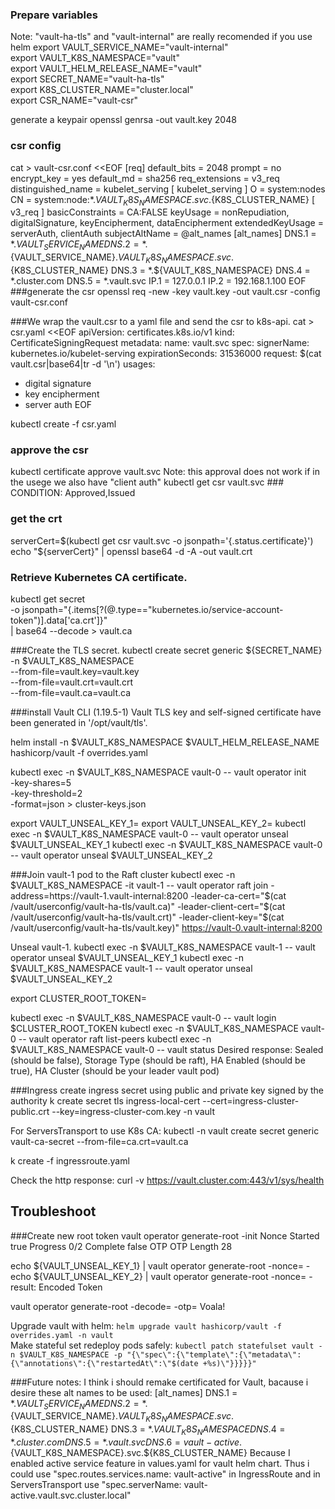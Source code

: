 ### Prepare variables
Note: "vault-ha-tls" and "vault-internal"  are really recomended if you use helm
export VAULT_SERVICE_NAME="vault-internal" \
export VAULT_K8S_NAMESPACE="vault" \
export VAULT_HELM_RELEASE_NAME="vault" \
export SECRET_NAME="vault-ha-tls" \
export K8S_CLUSTER_NAME="cluster.local" \
export CSR_NAME="vault-csr"

generate a keypair
  openssl genrsa -out vault.key 2048
### csr config
cat > vault-csr.conf <<EOF
[req]
default_bits = 2048
prompt = no
encrypt_key = yes
default_md = sha256
req_extensions = v3_req
distinguished_name = kubelet_serving
[ kubelet_serving ]
O = system:nodes
CN = system:node:*.${VAULT_K8S_NAMESPACE}.svc.${K8S_CLUSTER_NAME}
[ v3_req ]
basicConstraints = CA:FALSE
keyUsage = nonRepudiation, digitalSignature, keyEncipherment, dataEncipherment
extendedKeyUsage = serverAuth, clientAuth
subjectAltName = @alt_names
[alt_names]
DNS.1 = *.${VAULT_SERVICE_NAME}
DNS.2 = *.${VAULT_SERVICE_NAME}.${VAULT_K8S_NAMESPACE}.svc.${K8S_CLUSTER_NAME}
DNS.3 = *.${VAULT_K8S_NAMESPACE}
DNS.4 = *.cluster.com
DNS.5 = *.vault.svc
IP.1 = 127.0.0.1
IP.2 = 192.168.1.100
EOF
###generate the csr
openssl req -new -key vault.key -out vault.csr -config vault-csr.conf


###We wrap the vault.csr to a yaml file and send the csr to k8s-api.
cat > csr.yaml <<EOF
apiVersion: certificates.k8s.io/v1
kind: CertificateSigningRequest
metadata:
   name: vault.svc
spec:
   signerName: kubernetes.io/kubelet-serving
   expirationSeconds: 31536000
   request: $(cat vault.csr|base64|tr -d '\n')
   usages:
   - digital signature
   - key encipherment
   - server auth
EOF

kubectl create -f csr.yaml
### approve the csr
kubectl certificate approve vault.svc
  Note: this approval does not work if in the usege we also have "client auth"
kubectl get csr vault.svc
    ### CONDITION: Approved,Issued
### get the crt
serverCert=$(kubectl get csr vault.svc -o jsonpath='{.status.certificate}')
echo "${serverCert}" | openssl base64 -d -A -out vault.crt

### Retrieve Kubernetes CA certificate.
kubectl get secret \
  -o jsonpath="{.items[?(@.type==\"kubernetes.io/service-account-token\")].data['ca\.crt']}" \
  | base64 --decode > vault.ca

###Create the TLS secret.
kubectl create secret generic ${SECRET_NAME} \
   -n $VAULT_K8S_NAMESPACE \
   --from-file=vault.key=vault.key \
   --from-file=vault.crt=vault.crt \
   --from-file=vault.ca=vault.ca

###install Vault CLI (1.19.5-1)
Vault TLS key and self-signed certificate have been generated in '/opt/vault/tls'.

helm install -n $VAULT_K8S_NAMESPACE $VAULT_HELM_RELEASE_NAME hashicorp/vault -f overrides.yaml

kubectl exec -n $VAULT_K8S_NAMESPACE vault-0 -- vault operator init \
    -key-shares=5 \
    -key-threshold=2 \
    -format=json > cluster-keys.json


export VAULT_UNSEAL_KEY_1=<your key>
export VAULT_UNSEAL_KEY_2=<your key>
kubectl exec -n $VAULT_K8S_NAMESPACE vault-0 -- vault operator unseal $VAULT_UNSEAL_KEY_1
kubectl exec -n $VAULT_K8S_NAMESPACE vault-0 -- vault operator unseal $VAULT_UNSEAL_KEY_2

###Join vault-1 pod to the Raft cluster
kubectl exec -n $VAULT_K8S_NAMESPACE -it vault-1 -- vault operator raft join -address=https://vault-1.vault-internal:8200 -leader-ca-cert="$(cat /vault/userconfig/vault-ha-tls/vault.ca)" -leader-client-cert="$(cat /vault/userconfig/vault-ha-tls/vault.crt)" -leader-client-key="$(cat /vault/userconfig/vault-ha-tls/vault.key)" https://vault-0.vault-internal:8200

Unseal vault-1.
kubectl exec -n $VAULT_K8S_NAMESPACE vault-1 -- vault operator unseal $VAULT_UNSEAL_KEY_1
kubectl exec -n $VAULT_K8S_NAMESPACE vault-1 -- vault operator unseal $VAULT_UNSEAL_KEY_2

export CLUSTER_ROOT_TOKEN=<your root token>

kubectl exec -n $VAULT_K8S_NAMESPACE vault-0 -- vault login $CLUSTER_ROOT_TOKEN
kubectl exec -n $VAULT_K8S_NAMESPACE vault-0 -- vault operator raft list-peers
kubectl exec -n $VAULT_K8S_NAMESPACE vault-0 -- vault status
    Desired response:
    Sealed (should be false), Storage Type  (should be raft), HA Enabled (should be true), HA Cluster (should be your leader vault pod) 

###Ingress
create ingress secret using public and private key signed by the authority
  k create secret tls ingress-local-cert --cert=ingress-cluster-public.crt --key=ingress-cluster-com.key -n vault

For ServersTransport to use K8s CA:
  kubectl -n vault create secret generic vault-ca-secret   --from-file=ca.crt=vault.ca

k create -f ingressroute.yaml

Check the http response: 
curl -v https://vault.cluster.com:443/v1/sys/health

## Troubleshoot
###Create new root token
    vault operator generate-root -init
    Nonce         <your nonce>
    Started       true
    Progress      0/2
    Complete      false
    OTP           <your otp>
    OTP Length    28

echo ${VAULT_UNSEAL_KEY_1} | vault operator generate-root -nonce=<your nonce> -
echo ${VAULT_UNSEAL_KEY_2} | vault operator generate-root -nonce=<your nonce> -
result:
  Encoded Token    <your token>

vault operator generate-root -decode=<your token> -otp=<your otp>
    Voala!

Upgrade vault with helm:
`helm upgrade vault hashicorp/vault -f overrides.yaml -n vault`  
Make stateful set redeploy pods safely:
`kubectl patch statefulset vault -n $VAULT_K8S_NAMESPACE -p "{\"spec\":{\"template\":{\"metadata\":{\"annotations\":{\"restartedAt\":\"$(date +%s)\"}}}}}"`     

###Future notes: 
I think i should remake certificated for Vault, bacause i desire these alt names to be used:
    [alt_names]
    DNS.1 = *.${VAULT_SERVICE_NAME}
    DNS.2 = *.${VAULT_SERVICE_NAME}.${VAULT_K8S_NAMESPACE}.svc.${K8S_CLUSTER_NAME}
    DNS.3 = *.${VAULT_K8S_NAMESPACE}
    DNS.4 = *.cluster.com
    DNS.5 = *.vault.svc
    DNS.6 = vault-active.${VAULT_K8S_NAMESPACE}.svc.${K8S_CLUSTER_NAME}
Because I enabled active service feature in values.yaml for vault helm chart. Thus i could use "spec.routes.services.name: vault-active" in IngressRoute and in ServersTransport use "spec.serverName: vault-active.vault.svc.cluster.local"
